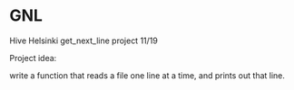 # GNL
Hive Helsinki get_next_line project 11/19

Project idea:

write a function that reads a file one line at a time, and prints out that line.

